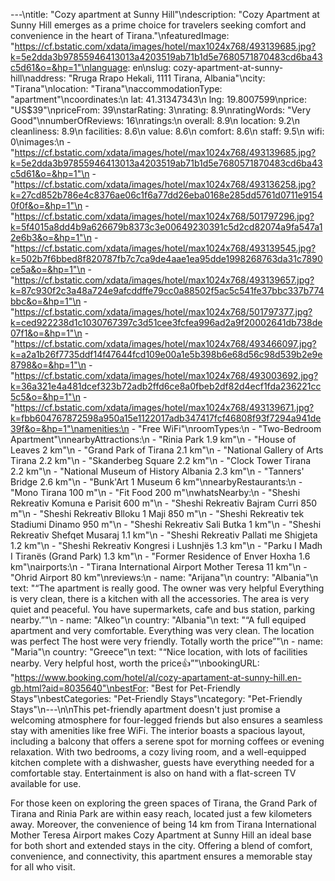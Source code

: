 ---\ntitle: "Cozy apartment at Sunny Hill"\ndescription: "Cozy Apartment at Sunny Hill emerges as a prime choice for travelers seeking comfort and convenience in the heart of Tirana."\nfeaturedImage: "https://cf.bstatic.com/xdata/images/hotel/max1024x768/493139685.jpg?k=5e2dda3b97855946413013a4203519ab71b1d5e7680571870483cd6ba43c5d61&o=&hp=1"\nlanguage: en\nslug: cozy-apartment-at-sunny-hill\naddress: "Rruga Rrapo Hekali, 1111 Tirana, Albania"\ncity: "Tirana"\nlocation: "Tirana"\naccommodationType: "apartment"\ncoordinates:\n  lat: 41.31347343\n  lng: 19.8007599\nprice: "US$39"\npriceFrom: 39\nstarRating: 3\nrating: 8.9\nratingWords: "Very Good"\nnumberOfReviews: 16\nratings:\n  overall: 8.9\n  location: 9.2\n  cleanliness: 8.9\n  facilities: 8.6\n  value: 8.6\n  comfort: 8.6\n  staff: 9.5\n  wifi: 0\nimages:\n  - "https://cf.bstatic.com/xdata/images/hotel/max1024x768/493139685.jpg?k=5e2dda3b97855946413013a4203519ab71b1d5e7680571870483cd6ba43c5d61&o=&hp=1"\n  - "https://cf.bstatic.com/xdata/images/hotel/max1024x768/493136258.jpg?k=27cd852b786e4c8376ae06c1f6a77dd26eba0168e285dd5761d0711e91540f0f&o=&hp=1"\n  - "https://cf.bstatic.com/xdata/images/hotel/max1024x768/501797296.jpg?k=5f4015a8dd4b9a626679b8373c3e00649230391c5d2cd82074a9fa547a12e6b3&o=&hp=1"\n  - "https://cf.bstatic.com/xdata/images/hotel/max1024x768/493139545.jpg?k=502b7f6bbed8f820787fb7c7ca9de4aae1ea95dde1998268763da31c7890ce5a&o=&hp=1"\n  - "https://cf.bstatic.com/xdata/images/hotel/max1024x768/493139657.jpg?k=87c930f2c3a48a724e9afcddffe79cc0a88502f5ac5c541fe37bbc337b774bbc&o=&hp=1"\n  - "https://cf.bstatic.com/xdata/images/hotel/max1024x768/501797377.jpg?k=ced922238d1c1030767397c3d51cee3fcfea996ad2a9f20002641db738de07f1&o=&hp=1"\n  - "https://cf.bstatic.com/xdata/images/hotel/max1024x768/493466097.jpg?k=a2a1b26f7735ddf14f47644fcd109e00a1e5b398b6e68d56c98d539b2e9e8798&o=&hp=1"\n  - "https://cf.bstatic.com/xdata/images/hotel/max1024x768/493003692.jpg?k=36a321e4a481dcef323b72adb2ffd6ce8a0fbeb2df82d4ecf1fda236221cc5c5&o=&hp=1"\n  - "https://cf.bstatic.com/xdata/images/hotel/max1024x768/493139671.jpg?k=fbb604767872598a950a15e1122017adb347417fcf46808f93f7294a941de39f&o=&hp=1"\namenities:\n  - "Free WiFi"\nroomTypes:\n  - "Two-Bedroom Apartment"\nnearbyAttractions:\n  - "Rinia Park 1.9 km"\n  - "House of Leaves 2 km"\n  - "Grand Park of Tirana 2.1 km"\n  - "National Gallery of Arts Tirana 2.2 km"\n  - "Skanderbeg Square 2.2 km"\n  - "Clock Tower Tirana 2.2 km"\n  - "National Museum of History Albania 2.3 km"\n  - "Tanners' Bridge 2.6 km"\n  - "Bunk'Art 1 Museum 6 km"\nnearbyRestaurants:\n  - "Mono Tirana 100 m"\n  - "Fit Food 200 m"\nwhatsNearby:\n  - "Sheshi Rekreativ Komuna e Parisit 600 m"\n  - "Sheshi Rekreativ Bajram Curri 850 m"\n  - "Sheshi Rekreativ Blloku 1 Maji 850 m"\n  - "Sheshi Rekreativ tek Stadiumi Dinamo 950 m"\n  - "Sheshi Rekreativ Sali Butka 1 km"\n  - "Sheshi Rekreativ Shefqet Musaraj 1.1 km"\n  - "Sheshi Rekreativ Pallati me Shigjeta 1.2 km"\n  - "Sheshi Rekreativ Kongresi i Lushnjës 1.3 km"\n  - "Parku I Madh I Tiranës (Grand Park) 1.3 km"\n  - "Former Residence of Enver Hoxha 1.6 km"\nairports:\n  - "Tirana International Airport Mother Teresa 11 km"\n  - "Ohrid Airport 80 km"\nreviews:\n  - name: "Arijana"\n    country: "Albania"\n    text: "“The apartment is really good. The owner was very helpful Everything is very clean, there is a kitchen with all the accessories. The area is very quiet and peaceful. You have supermarkets, cafe and bus station, parking nearby.”"\n  - name: "Alkeo"\n    country: "Albania"\n    text: "“A full equiped apartment and very comfortable. Everything was very clean. The location was perfect
The host were very friendly. Totally worth the price”"\n  - name: "Maria"\n    country: "Greece"\n    text: "“Nice location, with lots of facilities nearby. Very helpful host, worth the price👍”"\nbookingURL: "https://www.booking.com/hotel/al/cozy-apartament-at-sunny-hill.en-gb.html?aid=8035640"\nbestFor: "Best for Pet-Friendly Stays"\nbestCategories: "Pet-Friendly Stays"\ncategory: "Pet-Friendly Stays"\n---\n\nThis pet-friendly apartment doesn't just promise a welcoming atmosphere for four-legged friends but also ensures a seamless stay with amenities like free WiFi. The interior boasts a spacious layout, including a balcony that offers a serene spot for morning coffees or evening relaxation. With two bedrooms, a cozy living room, and a well-equipped kitchen complete with a dishwasher, guests have everything needed for a comfortable stay. Entertainment is also on hand with a flat-screen TV available for use.

For those keen on exploring the green spaces of Tirana, the Grand Park of Tirana and Rinia Park are within easy reach, located just a few kilometers away. Moreover, the convenience of being 14 km from Tirana International Mother Teresa Airport makes Cozy Apartment at Sunny Hill an ideal base for both short and extended stays in the city. Offering a blend of comfort, convenience, and connectivity, this apartment ensures a memorable stay for all who visit.